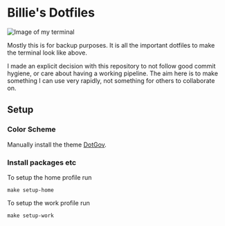 Billie's Dotfiles
=================

![Image of my terminal](screenshot.png)

Mostly this is for backup purposes. It is all the important dotfiles to
make the terminal look like above.

I made an explicit decision with this repository to not follow good
commit hygiene, or care about having a working pipeline. The aim here is
to make something I can use very rapidly, not something for others to
collaborate on.

Setup
-----

### Color Scheme

Manually install the theme
[DotGov](https://github.com/lysyi3m/macos-terminal-themes#dotgov).

### Install packages etc

To setup the home profile run

    make setup-home

To setup the work profile run

    make setup-work
